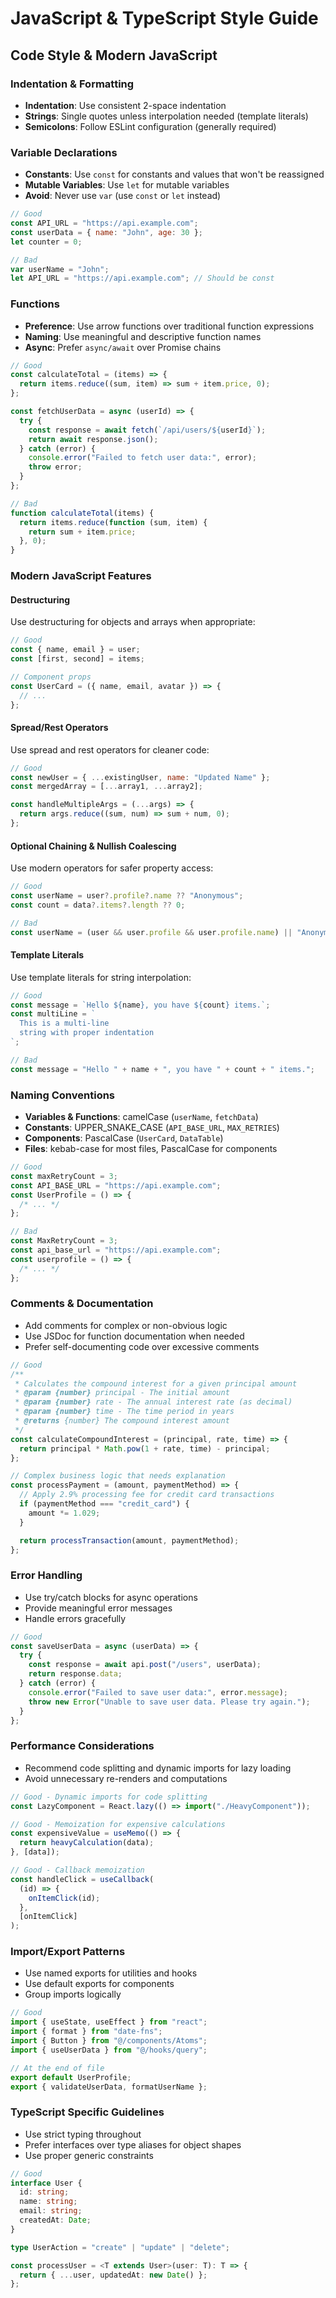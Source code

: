 # JavaScript & TypeScript Style Guide

## Code Style & Modern JavaScript

### Indentation & Formatting

- **Indentation**: Use consistent 2-space indentation
- **Strings**: Single quotes unless interpolation needed (template literals)
- **Semicolons**: Follow ESLint configuration (generally required)

### Variable Declarations

- **Constants**: Use `const` for constants and values that won't be reassigned
- **Mutable Variables**: Use `let` for mutable variables
- **Avoid**: Never use `var` (use `const` or `let` instead)

```javascript
// Good
const API_URL = "https://api.example.com";
const userData = { name: "John", age: 30 };
let counter = 0;

// Bad
var userName = "John";
let API_URL = "https://api.example.com"; // Should be const
```

### Functions

- **Preference**: Use arrow functions over traditional function expressions
- **Naming**: Use meaningful and descriptive function names
- **Async**: Prefer `async/await` over Promise chains

```javascript
// Good
const calculateTotal = (items) => {
  return items.reduce((sum, item) => sum + item.price, 0);
};

const fetchUserData = async (userId) => {
  try {
    const response = await fetch(`/api/users/${userId}`);
    return await response.json();
  } catch (error) {
    console.error("Failed to fetch user data:", error);
    throw error;
  }
};

// Bad
function calculateTotal(items) {
  return items.reduce(function (sum, item) {
    return sum + item.price;
  }, 0);
}
```

### Modern JavaScript Features

#### Destructuring

Use destructuring for objects and arrays when appropriate:

```javascript
// Good
const { name, email } = user;
const [first, second] = items;

// Component props
const UserCard = ({ name, email, avatar }) => {
  // ...
};
```

#### Spread/Rest Operators

Use spread and rest operators for cleaner code:

```javascript
// Good
const newUser = { ...existingUser, name: "Updated Name" };
const mergedArray = [...array1, ...array2];

const handleMultipleArgs = (...args) => {
  return args.reduce((sum, num) => sum + num, 0);
};
```

#### Optional Chaining & Nullish Coalescing

Use modern operators for safer property access:

```javascript
// Good
const userName = user?.profile?.name ?? "Anonymous";
const count = data?.items?.length ?? 0;

// Bad
const userName = (user && user.profile && user.profile.name) || "Anonymous";
```

#### Template Literals

Use template literals for string interpolation:

```javascript
// Good
const message = `Hello ${name}, you have ${count} items.`;
const multiLine = `
  This is a multi-line
  string with proper indentation
`;

// Bad
const message = "Hello " + name + ", you have " + count + " items.";
```

### Naming Conventions

- **Variables & Functions**: camelCase (`userName`, `fetchData`)
- **Constants**: UPPER_SNAKE_CASE (`API_BASE_URL`, `MAX_RETRIES`)
- **Components**: PascalCase (`UserCard`, `DataTable`)
- **Files**: kebab-case for most files, PascalCase for components

```javascript
// Good
const maxRetryCount = 3;
const API_BASE_URL = "https://api.example.com";
const UserProfile = () => {
  /* ... */
};

// Bad
const MaxRetryCount = 3;
const api_base_url = "https://api.example.com";
const userprofile = () => {
  /* ... */
};
```

### Comments & Documentation

- Add comments for complex or non-obvious logic
- Use JSDoc for function documentation when needed
- Prefer self-documenting code over excessive comments

```javascript
// Good
/**
 * Calculates the compound interest for a given principal amount
 * @param {number} principal - The initial amount
 * @param {number} rate - The annual interest rate (as decimal)
 * @param {number} time - The time period in years
 * @returns {number} The compound interest amount
 */
const calculateCompoundInterest = (principal, rate, time) => {
  return principal * Math.pow(1 + rate, time) - principal;
};

// Complex business logic that needs explanation
const processPayment = (amount, paymentMethod) => {
  // Apply 2.9% processing fee for credit card transactions
  if (paymentMethod === "credit_card") {
    amount *= 1.029;
  }

  return processTransaction(amount, paymentMethod);
};
```

### Error Handling

- Use try/catch blocks for async operations
- Provide meaningful error messages
- Handle errors gracefully

```javascript
// Good
const saveUserData = async (userData) => {
  try {
    const response = await api.post("/users", userData);
    return response.data;
  } catch (error) {
    console.error("Failed to save user data:", error.message);
    throw new Error("Unable to save user data. Please try again.");
  }
};
```

### Performance Considerations

- Recommend code splitting and dynamic imports for lazy loading
- Avoid unnecessary re-renders and computations

```javascript
// Good - Dynamic imports for code splitting
const LazyComponent = React.lazy(() => import("./HeavyComponent"));

// Good - Memoization for expensive calculations
const expensiveValue = useMemo(() => {
  return heavyCalculation(data);
}, [data]);

// Good - Callback memoization
const handleClick = useCallback(
  (id) => {
    onItemClick(id);
  },
  [onItemClick]
);
```

### Import/Export Patterns

- Use named exports for utilities and hooks
- Use default exports for components
- Group imports logically

```javascript
// Good
import { useState, useEffect } from "react";
import { format } from "date-fns";
import { Button } from "@/components/Atoms";
import { useUserData } from "@/hooks/query";

// At the end of file
export default UserProfile;
export { validateUserData, formatUserName };
```

### TypeScript Specific Guidelines

- Use strict typing throughout
- Prefer interfaces over type aliases for object shapes
- Use proper generic constraints

```typescript
// Good
interface User {
  id: string;
  name: string;
  email: string;
  createdAt: Date;
}

type UserAction = "create" | "update" | "delete";

const processUser = <T extends User>(user: T): T => {
  return { ...user, updatedAt: new Date() };
};
```

